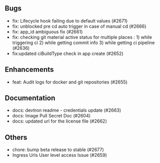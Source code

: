 ## Bugs
- fix: Lifecycle hook failing due to default values (#2671)
- fix: unblocked pre cd auto trigger in case of manual cd  (#2666)
- fix: app_id ambiguous fix (#2661)
- fix: checking git material active status for multiple places :  1) while triggering ci 2) while getting commit info 3) while getting ci pipeline (#2636)
- fix:updated ciBuildType check in app create (#2652)
## Enhancements
- feat: Audit logs for docker and git repositories (#2655)
## Documentation
- docs: devtron readme - credentials update (#2663)
- docs: Image Pull Secret Doc (#2604)
- docs: updated url for the license file (#2662)
## Others
- chore: bump beta release to stable (#2677)
- Ingress Urls User level access Issue (#2659)
